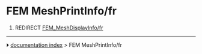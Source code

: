 # FEM MeshPrintInfo/fr
1.  REDIRECT [FEM_MeshDisplayInfo/fr](FEM_MeshDisplayInfo/fr.md)



---
⏵ [documentation index](../README.md) > FEM MeshPrintInfo/fr
